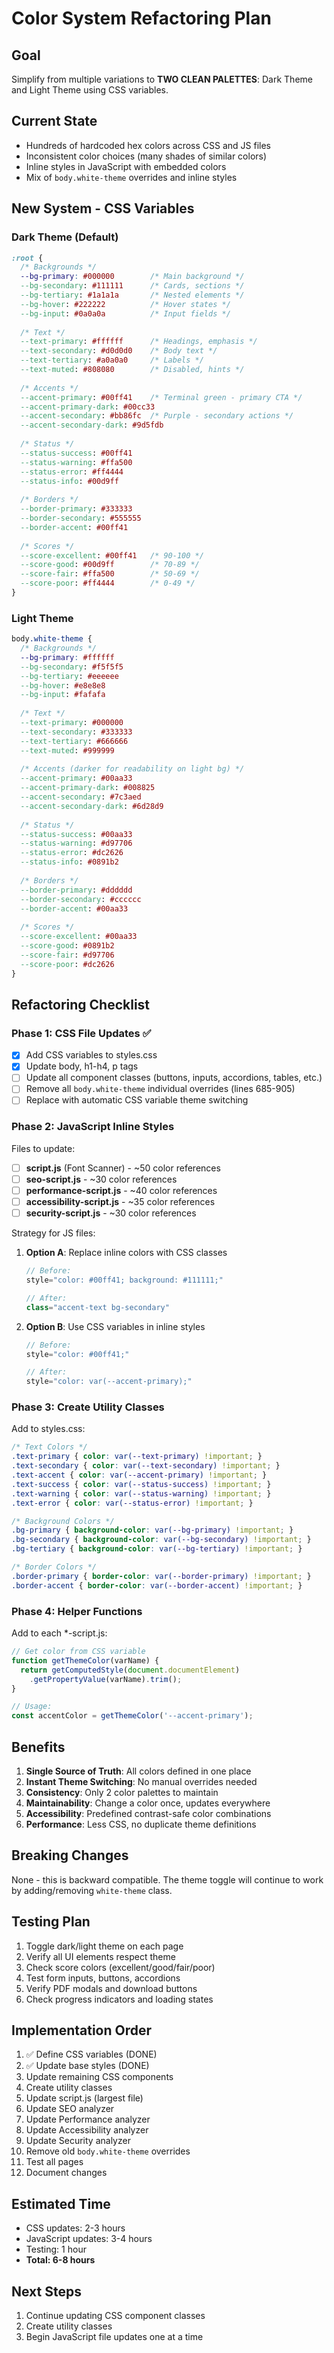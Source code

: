 # Color System Refactoring Plan

## Goal
Simplify from multiple variations to **TWO CLEAN PALETTES**: Dark Theme and Light Theme using CSS variables.

## Current State
- Hundreds of hardcoded hex colors across CSS and JS files
- Inconsistent color choices (many shades of similar colors)
- Inline styles in JavaScript with embedded colors
- Mix of `body.white-theme` overrides and inline styles

## New System - CSS Variables

### Dark Theme (Default)
```css
:root {
  /* Backgrounds */
  --bg-primary: #000000        /* Main background */
  --bg-secondary: #111111      /* Cards, sections */
  --bg-tertiary: #1a1a1a       /* Nested elements */
  --bg-hover: #222222          /* Hover states */
  --bg-input: #0a0a0a          /* Input fields */
  
  /* Text */
  --text-primary: #ffffff      /* Headings, emphasis */
  --text-secondary: #d0d0d0    /* Body text */
  --text-tertiary: #a0a0a0     /* Labels */
  --text-muted: #808080        /* Disabled, hints */
  
  /* Accents */
  --accent-primary: #00ff41    /* Terminal green - primary CTA */
  --accent-primary-dark: #00cc33
  --accent-secondary: #bb86fc  /* Purple - secondary actions */
  --accent-secondary-dark: #9d5fdb
  
  /* Status */
  --status-success: #00ff41
  --status-warning: #ffa500
  --status-error: #ff4444
  --status-info: #00d9ff
  
  /* Borders */
  --border-primary: #333333
  --border-secondary: #555555
  --border-accent: #00ff41
  
  /* Scores */
  --score-excellent: #00ff41   /* 90-100 */
  --score-good: #00d9ff        /* 70-89 */
  --score-fair: #ffa500        /* 50-69 */
  --score-poor: #ff4444        /* 0-49 */
}
```

### Light Theme
```css
body.white-theme {
  /* Backgrounds */
  --bg-primary: #ffffff
  --bg-secondary: #f5f5f5
  --bg-tertiary: #eeeeee
  --bg-hover: #e8e8e8
  --bg-input: #fafafa
  
  /* Text */
  --text-primary: #000000
  --text-secondary: #333333
  --text-tertiary: #666666
  --text-muted: #999999
  
  /* Accents (darker for readability on light bg) */
  --accent-primary: #00aa33
  --accent-primary-dark: #008825
  --accent-secondary: #7c3aed
  --accent-secondary-dark: #6d28d9
  
  /* Status */
  --status-success: #00aa33
  --status-warning: #d97706
  --status-error: #dc2626
  --status-info: #0891b2
  
  /* Borders */
  --border-primary: #dddddd
  --border-secondary: #cccccc
  --border-accent: #00aa33
  
  /* Scores */
  --score-excellent: #00aa33
  --score-good: #0891b2
  --score-fair: #d97706
  --score-poor: #dc2626
}
```

## Refactoring Checklist

### Phase 1: CSS File Updates ✅
- [x] Add CSS variables to styles.css
- [x] Update body, h1-h4, p tags
- [ ] Update all component classes (buttons, inputs, accordions, tables, etc.)
- [ ] Remove all `body.white-theme` individual overrides (lines 685-905)
- [ ] Replace with automatic CSS variable theme switching

### Phase 2: JavaScript Inline Styles
Files to update:
- [ ] **script.js** (Font Scanner) - ~50 color references
- [ ] **seo-script.js** - ~30 color references
- [ ] **performance-script.js** - ~40 color references
- [ ] **accessibility-script.js** - ~35 color references
- [ ] **security-script.js** - ~30 color references

Strategy for JS files:
1. **Option A**: Replace inline colors with CSS classes
   ```javascript
   // Before:
   style="color: #00ff41; background: #111111;"
   
   // After:
   class="accent-text bg-secondary"
   ```

2. **Option B**: Use CSS variables in inline styles
   ```javascript
   // Before:
   style="color: #00ff41;"
   
   // After:
   style="color: var(--accent-primary);"
   ```

### Phase 3: Create Utility Classes
Add to styles.css:
```css
/* Text Colors */
.text-primary { color: var(--text-primary) !important; }
.text-secondary { color: var(--text-secondary) !important; }
.text-accent { color: var(--accent-primary) !important; }
.text-success { color: var(--status-success) !important; }
.text-warning { color: var(--status-warning) !important; }
.text-error { color: var(--status-error) !important; }

/* Background Colors */
.bg-primary { background-color: var(--bg-primary) !important; }
.bg-secondary { background-color: var(--bg-secondary) !important; }
.bg-tertiary { background-color: var(--bg-tertiary) !important; }

/* Border Colors */
.border-primary { border-color: var(--border-primary) !important; }
.border-accent { border-color: var(--border-accent) !important; }
```

### Phase 4: Helper Functions
Add to each *-script.js:
```javascript
// Get color from CSS variable
function getThemeColor(varName) {
  return getComputedStyle(document.documentElement)
    .getPropertyValue(varName).trim();
}

// Usage:
const accentColor = getThemeColor('--accent-primary');
```

## Benefits

1. **Single Source of Truth**: All colors defined in one place
2. **Instant Theme Switching**: No manual overrides needed
3. **Consistency**: Only 2 color palettes to maintain
4. **Maintainability**: Change a color once, updates everywhere
5. **Accessibility**: Predefined contrast-safe color combinations
6. **Performance**: Less CSS, no duplicate theme definitions

## Breaking Changes
None - this is backward compatible. The theme toggle will continue to work by adding/removing `white-theme` class.

## Testing Plan
1. Toggle dark/light theme on each page
2. Verify all UI elements respect theme
3. Check score colors (excellent/good/fair/poor)
4. Test form inputs, buttons, accordions
5. Verify PDF modals and download buttons
6. Check progress indicators and loading states

## Implementation Order
1. ✅ Define CSS variables (DONE)
2. ✅ Update base styles (DONE)
3. Update remaining CSS components
4. Create utility classes
5. Update script.js (largest file)
6. Update SEO analyzer
7. Update Performance analyzer
8. Update Accessibility analyzer
9. Update Security analyzer
10. Remove old `body.white-theme` overrides
11. Test all pages
12. Document changes

## Estimated Time
- CSS updates: 2-3 hours
- JavaScript updates: 3-4 hours
- Testing: 1 hour
- **Total: 6-8 hours**

## Next Steps
1. Continue updating CSS component classes
2. Create utility classes
3. Begin JavaScript file updates one at a time
